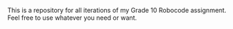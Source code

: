 This is a repository for all iterations of my Grade 10 Robocode assignment. Feel free to use whatever you need or want.
